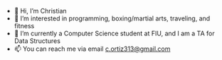 - 👋 Hi, I’m Christian
- 👀 I’m interested in programming, boxing/martial arts, traveling, and fitness
- 🌱 I’m currently a Computer Science student at FIU, and I am a TA for Data Structures
- 📫 You can reach me via email c.ortiz313@gmail.com

<!---
cortiz313/cortiz313 is a ✨ special ✨ repository because its `README.md` (this file) appears on your GitHub profile.
You can click the Preview link to take a look at your changes.
--->
